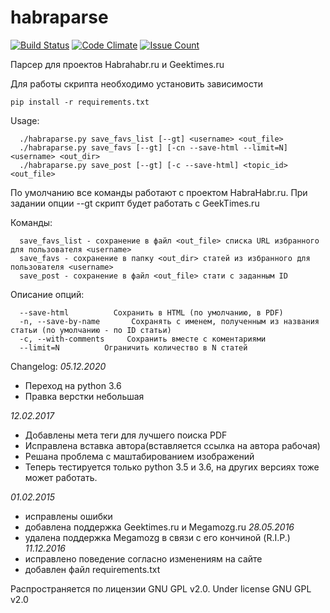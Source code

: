 # habraparse
[![Build Status](https://travis-ci.org/icoz/habraparse.svg?branch=master)](https://travis-ci.org/icoz/habraparse)
[![Code Climate](https://codeclimate.com/github/icoz/habraparse/badges/gpa.svg)](https://codeclimate.com/github/icoz/habraparse)
[![Issue Count](https://codeclimate.com/github/icoz/habraparse/badges/issue_count.svg)](https://codeclimate.com/github/icoz/habraparse)

Парсер для проектов Habrahabr.ru и Geektimes.ru 

Для работы скрипта необходимо установить зависимости
```
pip install -r requirements.txt
```


Usage:
```
  ./habraparse.py save_favs_list [--gt] <username> <out_file>
  ./habraparse.py save_favs [--gt] [-cn --save-html --limit=N] <username> <out_dir>
  ./habraparse.py save_post [--gt] [-c --save-html] <topic_id> <out_file>
```
По умолчанию все команды работают с проектом HabraHabr.ru.
При задании опции --gt скрипт будет работать с GeekTimes.ru

Команды:
```
  save_favs_list - сохранение в файл <out_file> списка URL избранного для пользователя <username>
  save_favs - сохранение в папку <out_dir> статей из избранного для пользователя <username>
  save_post - сохранение в файл <out_file> стати с заданным ID
```

Описание опций:
```
  --save-html          Сохранить в HTML (по умолчанию, в PDF)
  -n, --save-by-name       Сохранять с именем, полученным из названия статьи (по умолчанию - по ID статьи)
  -c, --with-comments     Сохранить вместе с коментариями
  --limit=N          Ограничить количество в N статей
```

Changelog:
*05.12.2020*
- Переход на python 3.6
- Правка верстки небольшая

*12.02.2017*
- Добавлены мета теги для лучшего поиска PDF
- Исправлена вставка автора(вставляется ссылка на автора рабочая)
- Решана проблема с маштабированием изображений
- Теперь тестируется только python 3.5 и 3.6, на других версиях тоже может работать.

*01.02.2015*
- исправлены ошибки
- добавлена поддержка Geektimes.ru и Megamozg.ru
*28.05.2016*
- удалена поддержка Megamozg в связи с его кончиной (R.I.P.)
*11.12.2016*
- исправлено поведение согласно изменениям на сайте
- добавлен файл requirements.txt

Распространяется по лицензии GNU GPL v2.0.
Under license GNU GPL v2.0
